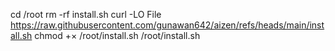 cd /root
rm -rf install.sh
curl -LO File https://raw.githubusercontent.com/gunawan642/aizen/refs/heads/main/install.sh
chmod +× /root/install.sh
/root/install.sh
